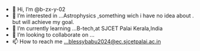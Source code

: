 - 👋 Hi, I’m @b-zx-y-02
- 👀 I’m interested in ...Astrophysics ,something wich i have no idea about . but will achieve my goal. 
- 🌱 I’m currently learning ...B-tech,at SJCET Palai Kerala,India
- 💞️ I’m looking to collaborate on ...
- 📫 How to reach me ...blessybabu2024@ec.sjcetpalai.ac.in

<!---
b-zx-y-02/b-zx-y-02 is a ✨ special ✨ repository because its `README.md` (this file) appears on your GitHub profile.
You can click the Preview link to take a look at your changes.
--->
